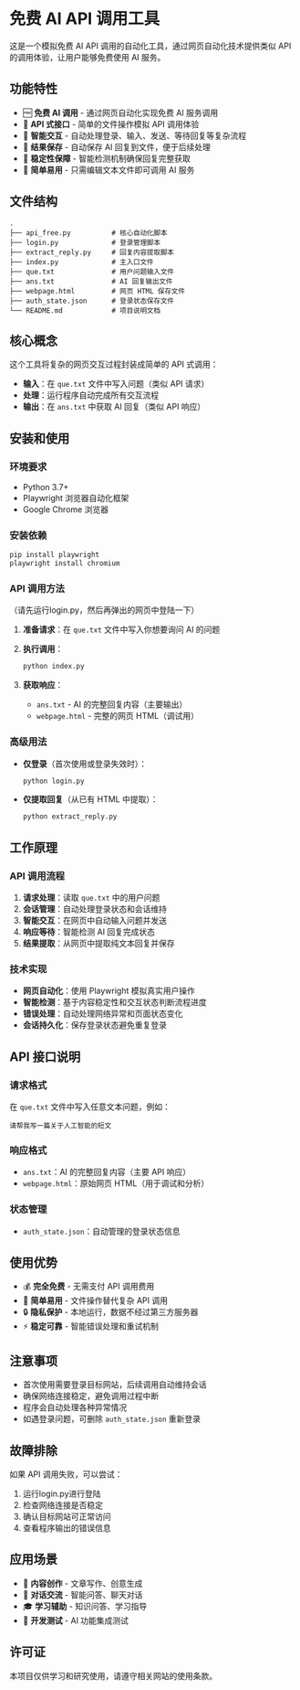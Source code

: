 # 免费 AI API 调用工具

这是一个模拟免费 AI API 调用的自动化工具，通过网页自动化技术提供类似 API 的调用体验，让用户能够免费使用 AI 服务。

## 功能特性

- 🆓 **免费 AI 调用** - 通过网页自动化实现免费 AI 服务调用
- 🔌 **API 式接口** - 简单的文件操作模拟 API 调用体验
- 🤖 **智能交互** - 自动处理登录、输入、发送、等待回复等复杂流程
- 💾 **结果保存** - 自动保存 AI 回复到文件，便于后续处理
- 🔄 **稳定性保障** - 智能检测机制确保回复完整获取
- 📝 **简单易用** - 只需编辑文本文件即可调用 AI 服务

## 文件结构

```
.
├── api_free.py          # 核心自动化脚本
├── login.py             # 登录管理脚本
├── extract_reply.py     # 回复内容提取脚本
├── index.py             # 主入口文件
├── que.txt              # 用户问题输入文件
├── ans.txt              # AI 回复输出文件
├── webpage.html         # 网页 HTML 保存文件
├── auth_state.json      # 登录状态保存文件
└── README.md            # 项目说明文档
```

## 核心概念

这个工具将复杂的网页交互过程封装成简单的 API 式调用：

- **输入**：在 `que.txt` 文件中写入问题（类似 API 请求）
- **处理**：运行程序自动完成所有交互流程
- **输出**：在 `ans.txt` 中获取 AI 回复（类似 API 响应）

## 安装和使用

### 环境要求

- Python 3.7+
- Playwright 浏览器自动化框架
- Google Chrome 浏览器

### 安装依赖

```bash
pip install playwright
playwright install chromium
```

### API 调用方法

（请先运行login.py，然后再弹出的网页中登陆一下）

1. **准备请求**：在 `que.txt` 文件中写入你想要询问 AI 的问题

2. **执行调用**：
   ```bash
   python index.py
   ```

3. **获取响应**：
   - `ans.txt` - AI 的完整回复内容（主要输出）
   - `webpage.html` - 完整的网页 HTML（调试用）

### 高级用法

- **仅登录**（首次使用或登录失效时）：
  ```bash
  python login.py
  ```

- **仅提取回复**（从已有 HTML 中提取）：
  ```bash
  python extract_reply.py
  ```

## 工作原理

### API 调用流程

1. **请求处理**：读取 `que.txt` 中的用户问题
2. **会话管理**：自动处理登录状态和会话维持
3. **智能交互**：在网页中自动输入问题并发送
4. **响应等待**：智能检测 AI 回复完成状态
5. **结果提取**：从网页中提取纯文本回复并保存

### 技术实现

- **网页自动化**：使用 Playwright 模拟真实用户操作
- **智能检测**：基于内容稳定性和交互状态判断流程进度
- **错误处理**：自动处理网络异常和页面状态变化
- **会话持久化**：保存登录状态避免重复登录

## API 接口说明

### 请求格式

在 `que.txt` 文件中写入任意文本问题，例如：
```
请帮我写一篇关于人工智能的短文
```

### 响应格式

- `ans.txt`：AI 的完整回复内容（主要 API 响应）
- `webpage.html`：原始网页 HTML（用于调试和分析）

### 状态管理

- `auth_state.json`：自动管理的登录状态信息

## 使用优势

- 💰 **完全免费** - 无需支付 API 调用费用
- 🚀 **简单易用** - 文件操作替代复杂 API 调用
- 🔒 **隐私保护** - 本地运行，数据不经过第三方服务器
- ⚡ **稳定可靠** - 智能错误处理和重试机制

## 注意事项

- 首次使用需要登录目标网站，后续调用自动维持会话
- 确保网络连接稳定，避免调用过程中断
- 程序会自动处理各种异常情况
- 如遇登录问题，可删除 `auth_state.json` 重新登录

## 故障排除

如果 API 调用失败，可以尝试：

1. 运行login.py进行登陆
2. 检查网络连接是否稳定
3. 确认目标网站可正常访问
4. 查看程序输出的错误信息

## 应用场景

- 📝 **内容创作** - 文章写作、创意生成
- 💬 **对话交流** - 智能问答、聊天对话  
- 🎓 **学习辅助** - 知识问答、学习指导
- 🔧 **开发测试** - AI 功能集成测试

## 许可证

本项目仅供学习和研究使用，请遵守相关网站的使用条款。


